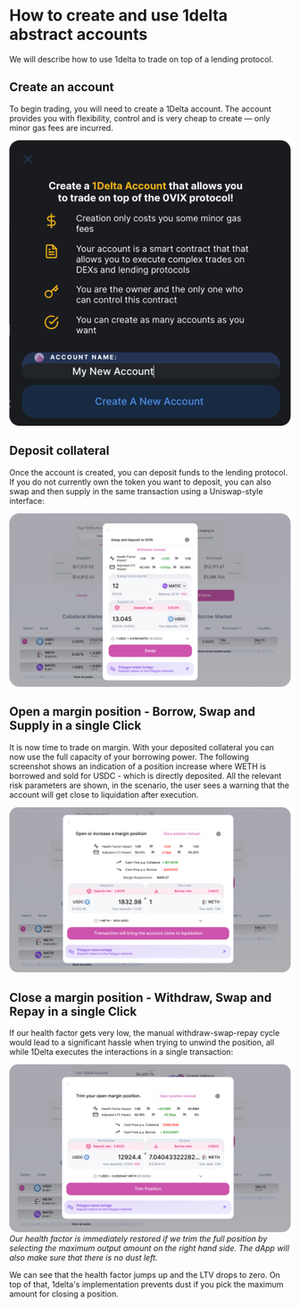 # How to create and use 1delta abstract accounts

We will describe how to use 1delta to trade on top of a lending protocol.

## Create an account

To begin trading, you will need to create a 1Delta account. The account provides you with flexibility, control and is very cheap to create — only minor gas fees are incurred.

![Account Creation](../assets/account-create.png "Create Account!")

## Deposit collateral

Once the account is created, you can deposit funds to the lending protocol. If you do not currently own the token you want to deposit, you can also swap and then supply in the same transaction using a Uniswap-style interface:


![Swap In](../assets/swap-in-account.png "Swap In!")

## Open a margin position - Borrow, Swap and Supply in a single Click

It is now time to trade on margin. With your deposited collateral you can now use the full capacity of your borrowing power. The following screenshot shows an indication of a position increase where WETH is borrowed and sold for USDC - which is directly deposited. All the relevant risk parameters are shown, in the scenario, the user sees a warning that the account will get close to liquidation after execution.

![Open](../assets/margin-trade-account.png "Trade on margin!")

## Close a margin position - Withdraw, Swap and Repay in a single Click

If our health factor gets very low, the manual withdraw-swap-repay cycle would lead to a significant hassle when trying to unwind the position, all while 1Delta executes the interactions in a single transaction:

![Close](../assets/close-account.png "Trade on margin!")
*Our health factor is immediately restored if we trim the full position by selecting the maximum output amount on the right hand side. The dApp will also make sure that there is no dust left.*

We can see that the health factor jumps up and the LTV drops to zero. On top of that, 1delta's implementation prevents dust if you pick the maximum amount for closing a position.